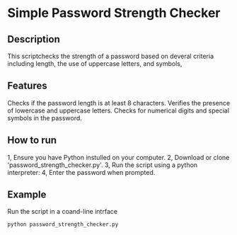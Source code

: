 # Simple Password Strength Checker

## Description
This scriptchecks the strength of a password based on deveral criteria including length, the use of uppercase letters, and symbols,

## Features
 Checks if the password length is at least 8 characters.
 Verifies the presence of lowercase and uppercase letters.
 Checks for numerical digits and special symbols in the password.

## How to run
1, Ensure you have Python instulled on your computer.
2, Download or clone 'password_strength_checker.py'.
3, Run the script using a python interpreter:
4, Enter the password when prompted.

## Example
Run the script in a coand-line intrface
```bash
python password_strength_checker.py
